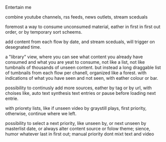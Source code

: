 Entertain me

combine youtube channels, rss feeds, news outlets, stream sceduals

foremost a way to consume unconsumed material, eather in first in first out order, or by temporary sort scheems.

add content from each flow by date, and stream sceduals, will trigger on desegnated time. 

a "library" view, 
  where you can see what content you 
  already have consumed and what you are 
  yeat to consume, 
  not like a 
    list, not like 
    tumbnails of thousands of unseen content.
  but instead
    a long draggable list of tumbnails from each flow per chanell, 
    organized like a forest. 
    with indications of 
      what you have seen and 
      not seen, 
      with eather colour or 
      bar.

possibility to 
  continusly add more sources, 
    eather by 
    tag or by 
    url,
  with choises like, 
    auto text synthesis text entries or
    pause before loading next entrie.

with priorety lists, like
if unseen video by graystill plays, first priority, otherwise, continue where we left.

possibility to select a next priority, 
like 
  unseen by, or 
  next unseen by masterlist date, or 
  always alter content source or
  folow theme; sience, humor whatever
  last in first out;
  manual priority
  dont mixt text and video
